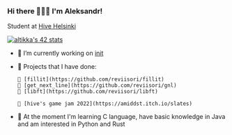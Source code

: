 ### Hi there 🙋🏻‍♂️ I'm Aleksandr!

Student at [Hive Helsinki](https://www.hive.fi/en/)

[![altikka's 42 stats](https://badge42.herokuapp.com/api/stats/altikka?cursus=42)](https://github.com/JaeSeoKim/badge42)

- 🔭 I’m currently working on [init](https://github.com/reviisori/init)

- 🎈 Projects that I have done:

      🔘 [fillit](https://github.com/reviisori/fillit)
      🔘 [get_next_line](https://github.com/reviisori/gnl)
      🔘 [libft](https://github.com/reviisori/libft)

      👾 [hive's game jam 2022](https://amiddst.itch.io/slates)

- 🌱 At the moment I'm learning C language, 
     have basic knowledge in Java and am interested in Python and Rust

<!--
**reviisori/reviisori** is a ✨ _special_ ✨ repository because its `README.md` (this file) appears on your GitHub profile.

Here are some ideas to get you started:

- 🔭 I’m currently working on 
- 🌱 I’m currently learning ...
- 👯 I’m looking to collaborate on ...
- 🤔 I’m looking for help with ...
- 💬 Ask me about ...
- 📫 How to reach me: ...
- 😄 Pronouns: ...
- ⚡ Fun fact: ...
-->
